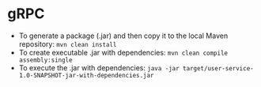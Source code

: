 # gRPC


- To generate a package (.jar) and then copy it to the local Maven repository: ```mvn clean install```
- To create executable .jar with dependencies: ```mvn clean compile assembly:single```
- To execute the .jar with dependencies: ```java -jar target/user-service-1.0-SNAPSHOT-jar-with-dependencies.jar```
